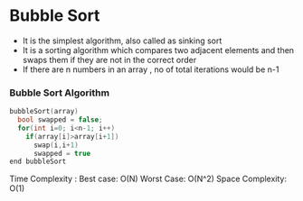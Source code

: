 # Bubble Sort

- It is the simplest algorithm, also called as sinking sort
- It is a sorting algorithm which compares two adjacent elements and then swaps them if they are not in the correct order
- If there are n numbers in an array , no of total iterations would be n-1

### Bubble Sort Algorithm 

```cpp
bubbleSort(array)
  bool swapped = false;
  for(int i=0; i<n-1; i++)
    if(array[i]>array[i+1])
      swap(i,i+1)
      swapped = true
end bubbleSort
```

Time Complexity : Best case: O(N)
                  Worst Case: O(N^2)
Space Complexity: O(1)
